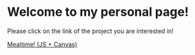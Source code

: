 <html>
	<body>
		<h1>Welcome to my personal page! </h1>
		<p>Please click on the link of the project you are interested in!</p>
		<a href="JS003-meal-canvas.html">Mealtime! (JS + Canvas)</a>
	</body>
</html>
